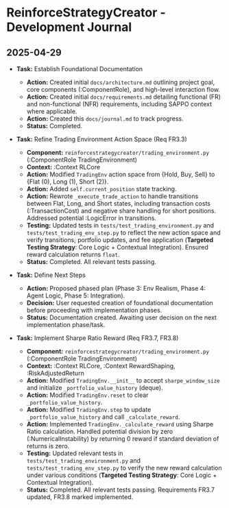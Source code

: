 # ReinforceStrategyCreator - Development Journal

## 2025-04-29

*   **Task:** Establish Foundational Documentation
    *   **Action:** Created initial `docs/architecture.md` outlining project goal, core components (:ComponentRole), and high-level interaction flow.
    *   **Action:** Created initial `docs/requirements.md` detailing functional (FR) and non-functional (NFR) requirements, including SAPPO context where applicable.
    *   **Action:** Created this `docs/journal.md` to track progress.
    *   **Status:** Completed.

*   **Task:** Refine Trading Environment Action Space (Req FR3.3)
    *   **Component:** `reinforcestrategycreator/trading_environment.py` (:ComponentRole TradingEnvironment)
    *   **Context:** :Context RLCore
    *   **Action:** Modified `TradingEnv` action space from {Hold, Buy, Sell} to {Flat (0), Long (1), Short (2)}.
    *   **Action:** Added `self.current_position` state tracking.
    *   **Action:** Rewrote `_execute_trade_action` to handle transitions between Flat, Long, and Short states, including transaction costs (:TransactionCost) and negative share handling for short positions. Addressed potential :LogicError in transitions.
    *   **Testing:** Updated tests in `tests/test_trading_environment.py` and `tests/test_trading_env_step.py` to reflect the new action space and verify transitions, portfolio updates, and fee application (**Targeted Testing Strategy**: Core Logic + Contextual Integration). Ensured reward calculation returns `float`.
    *   **Status:** Completed. All relevant tests passing.

*   **Task:** Define Next Steps
    *   **Action:** Proposed phased plan (Phase 3: Env Realism, Phase 4: Agent Logic, Phase 5: Integration).
    *   **Decision:** User requested creation of foundational documentation before proceeding with implementation phases.
    *   **Status:** Documentation created. Awaiting user decision on the next implementation phase/task.
*   **Task:** Implement Sharpe Ratio Reward (Req FR3.7, FR3.8)
    *   **Component:** `reinforcestrategycreator/trading_environment.py` (:ComponentRole TradingEnvironment)
    *   **Context:** :Context RLCore, :Context RewardShaping, :RiskAdjustedReturn
    *   **Action:** Modified `TradingEnv.__init__` to accept `sharpe_window_size` and initialize `_portfolio_value_history` (deque).
    *   **Action:** Modified `TradingEnv.reset` to clear `_portfolio_value_history`.
    *   **Action:** Modified `TradingEnv.step` to update `_portfolio_value_history` and call `_calculate_reward`.
    *   **Action:** Implemented `TradingEnv._calculate_reward` using Sharpe Ratio calculation. Handled potential division by zero (:NumericalInstability) by returning 0 reward if standard deviation of returns is zero.
    *   **Testing:** Updated relevant tests in `tests/test_trading_environment.py` and `tests/test_trading_env_step.py` to verify the new reward calculation under various conditions (**Targeted Testing Strategy**: Core Logic + Contextual Integration).
    *   **Status:** Completed. All relevant tests passing. Requirements FR3.7 updated, FR3.8 marked implemented.
